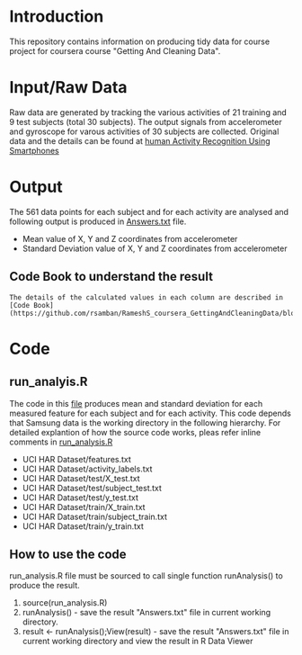 # Introduction
This repository contains information on producing tidy data for course project for coursera course "Getting And Cleaning Data".
# Input/Raw Data
Raw data are generated by tracking the various activities of 21 training and 9 test subjects (total 30 subjects). The output signals from accelerometer and gyroscope for varous activities of 30 subjects are collected. 
Original data and the details can be found at [human Activity Recognition Using Smartphones](http://archive.ics.uci.edu/ml/datasets/Human+Activity+Recognition+Using+Smartphones)
# Output
The 561 data points for each subject and for each activity are analysed and following output is produced in [Answers.txt](https://github.com/rsamban/RameshS_coursera_GettingAndCleaningData/blob/master/Answer.txt) file.
  * Mean value of X, Y and Z coordinates from accelerometer
  * Standard Deviation value of X, Y and Z coordinates from accelerometer
## Code Book to understand the result
	The details of the calculated values in each column are described in [Code Book](https://github.com/rsamban/RameshS_coursera_GettingAndCleaningData/blob/master/CookBook.md)
# Code
## run_analyis.R
The code in this [file](https://github.com/rsamban/RameshS_coursera_GettingAndCleaningData/blob/master/run_analysis.R) produces mean and standard deviation for each measured feature for each subject and for each activity.
This code depends that Samsung data is the working directory in the following hierarchy. For detailed explantion of how the source code works, pleas refer inline comments in [run_analysis.R](https://github.com/rsamban/RameshS_coursera_GettingAndCleaningData/blob/master/run_analysis.R)

  * UCI HAR Dataset/features.txt
  * UCI HAR Dataset/activity_labels.txt
  * UCI HAR Dataset/test/X_test.txt
  * UCI HAR Dataset/test/subject_test.txt
  * UCI HAR Dataset/test/y_test.txt
  * UCI HAR Dataset/train/X_train.txt
  * UCI HAR Dataset/train/subject_train.txt
  * UCI HAR Dataset/train/y_train.txt

## How to use the code
run_analysis.R file must be sourced to call single function runAnalysis() to produce the result.

1. source(run_analysis.R)
2. runAnalysis() - save the result "Answers.txt" file in current working directory.
3. result <- runAnalysis();View(result) - save the result "Answers.txt" file in current working directory and view the result in R Data Viewer